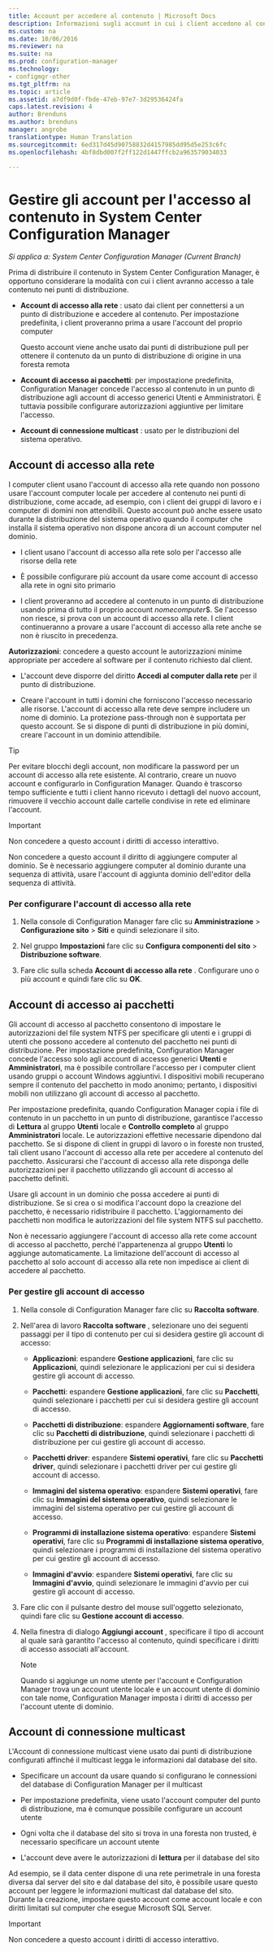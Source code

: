 ```yaml
---
title: Account per accedere al contenuto | Microsoft Docs
description: Informazioni sugli account in cui i client accedono al contenuto di System Center Configuration Manager.
ms.custom: na
ms.date: 10/06/2016
ms.reviewer: na
ms.suite: na
ms.prod: configuration-manager
ms.technology:
- configmgr-other
ms.tgt_pltfrm: na
ms.topic: article
ms.assetid: a7df9d0f-fbde-47eb-97e7-3d29536424fa
caps.latest.revision: 4
author: Brenduns
ms.author: brenduns
manager: angrobe
translationtype: Human Translation
ms.sourcegitcommit: 6ed317d45d90758832d4157985dd95d5e253c6fc
ms.openlocfilehash: 4bf8dbd007f2ff122d1447ffcb2a963579034033

---
```

# <a name="manage-accounts-to-access-content-in-system-center-configuration-manager"></a>Gestire gli account per l'accesso al contenuto in System Center Configuration Manager

*Si applica a: System Center Configuration Manager (Current Branch)*

Prima di distribuire il contenuto in System Center Configuration Manager, è opportuno considerare la modalità con cui i client avranno accesso a tale contenuto nei punti di distribuzione.  

-   **Account di accesso alla rete** : usato dai client per connettersi a un punto di distribuzione e accedere al contenuto. Per impostazione predefinita, i client proveranno prima a usare l'account del proprio computer  

     Questo account viene anche usato dai punti di distribuzione pull per ottenere il contenuto da un punto di distribuzione di origine in una foresta remota  

-   **Account di accesso ai pacchetti**: per impostazione predefinita, Configuration Manager concede l'accesso al contenuto in un punto di distribuzione agli account di accesso generici Utenti e Amministratori. È tuttavia possibile configurare autorizzazioni aggiuntive per limitare l'accesso.  

-   **Account di connessione multicast** : usato per le distribuzioni del sistema operativo.  

##  <a name="a-namebkmknaaa-network-access-account"></a><a name="bkmk_NAA"></a> Account di accesso alla rete  
 I computer client usano l'account di accesso alla rete quando non possono usare l'account computer locale per accedere al contenuto nei punti di distribuzione, come accade, ad esempio, con i client dei gruppi di lavoro e i computer di domini non attendibili. Questo account può anche essere usato durante la distribuzione del sistema operativo quando il computer che installa il sistema operativo non dispone ancora di un account computer nel dominio.  

-   I client usano l'account di accesso alla rete solo per l'accesso alle risorse della rete  

-   È possibile configurare più account da usare come account di accesso alla rete in ogni sito primario  

-   I client proveranno ad accedere al contenuto in un punto di distribuzione usando prima di tutto il proprio account *nomecomputer*$. Se l'accesso non riesce, si prova con un account di accesso alla rete. I client continueranno a provare a usare l'account di accesso alla rete anche se non è riuscito in precedenza.  

**Autorizzazioni**: concedere a questo account le autorizzazioni minime appropriate per accedere al software per il contenuto richiesto dal client.  

-   L'account deve disporre del diritto **Accedi al computer dalla rete** per il punto di distribuzione.  

-   Creare l'account in tutti i domini che forniscono l'accesso necessario alle risorse. L'account di accesso alla rete deve sempre includere un nome di dominio. La protezione pass-through non è supportata per questo account. Se si dispone di punti di distribuzione in più domini, creare l'account in un dominio attendibile.  

> [!TIP]  
>  Per evitare blocchi degli account, non modificare la password per un account di accesso alla rete esistente. Al contrario, creare un nuovo account e configurarlo in Configuration Manager. Quando è trascorso tempo sufficiente e tutti i client hanno ricevuto i dettagli del nuovo account, rimuovere il vecchio account dalle cartelle condivise in rete ed eliminare l'account.  

> [!IMPORTANT]  
>  Non concedere a questo account i diritti di accesso interattivo.  
>   
>  Non concedere a questo account il diritto di aggiungere computer al dominio. Se è necessario aggiungere computer al dominio durante una sequenza di attività, usare l'account di aggiunta dominio dell'editor della sequenza di attività.  

### <a name="to-configure-the-network-access-account"></a>Per configurare l'account di accesso alla rete  

1.  Nella console di Configuration Manager fare clic su **Amministrazione** >   **Configurazione sito** >  **Siti** e quindi selezionare il sito.  

2.  Nel gruppo **Impostazioni** fare clic su **Configura componenti del sito** > **Distribuzione software**.  

3.  Fare clic sulla scheda **Account di accesso alla rete** . Configurare uno o più account e quindi fare clic su **OK**.  

##  <a name="a-namebkmkpaaa-package-access-accounts"></a><a name="bkmk_Paa"></a> Account di accesso ai pacchetti  
 Gli account di accesso al pacchetto consentono di impostare le autorizzazioni del file system NTFS per specificare gli utenti e i gruppi di utenti che possono accedere al contenuto del pacchetto nei punti di distribuzione. Per impostazione predefinita, Configuration Manager concede l'accesso solo agli account di accesso generici **Utenti** e **Amministratori**, ma è possibile controllare l'accesso per i computer client usando gruppi o account Windows aggiuntivi. I dispositivi mobili recuperano sempre il contenuto del pacchetto in modo anonimo; pertanto, i dispositivi mobili non utilizzano gli account di accesso al pacchetto.  

 Per impostazione predefinita, quando Configuration Manager copia i file di contenuto in un pacchetto in un punto di distribuzione, garantisce l'accesso di **Lettura** al gruppo **Utenti** locale e **Controllo completo** al gruppo **Amministratori** locale. Le autorizzazioni effettive necessarie dipendono dal pacchetto. Se si dispone di client in gruppi di lavoro o in foreste non trusted, tali client usano l'account di accesso alla rete per accedere al contenuto del pacchetto. Assicurarsi che l'account di accesso alla rete disponga delle autorizzazioni per il pacchetto utilizzando gli account di accesso al pacchetto definiti.  

 Usare gli account in un dominio che possa accedere ai punti di distribuzione. Se si crea o si modifica l'account dopo la creazione del pacchetto, è necessario ridistribuire il pacchetto. L'aggiornamento dei pacchetti non modifica le autorizzazioni del file system NTFS sul pacchetto.  

 Non è necessario aggiungere l'account di accesso alla rete come account di accesso al pacchetto, perché l'appartenenza al gruppo **Utenti** lo aggiunge automaticamente. La limitazione dell'account di accesso al pacchetto al solo account di accesso alla rete non impedisce ai client di accedere al pacchetto.  

### <a name="to-manage-access-accounts"></a>Per gestire gli account di accesso  

1.  Nella console di Configuration Manager fare clic su **Raccolta software**.  

2.  Nell'area di lavoro **Raccolta software** , selezionare uno dei seguenti passaggi per il tipo di contenuto per cui si desidera gestire gli account di accesso:  

    -   **Applicazioni**: espandere **Gestione applicazioni**, fare clic su **Applicazioni**, quindi selezionare le applicazioni per cui si desidera gestire gli account di accesso.  

    -   **Pacchetti**: espandere **Gestione applicazioni**, fare clic su **Pacchetti**, quindi selezionare i pacchetti per cui si desidera gestire gli account di accesso.  

    -   **Pacchetti di distribuzione**: espandere **Aggiornamenti software**, fare clic su **Pacchetti di distribuzione**, quindi selezionare i pacchetti di distribuzione per cui gestire gli account di accesso.  

    -   **Pacchetti driver**: espandere **Sistemi operativi**, fare clic su **Pacchetti driver**, quindi selezionare i pacchetti driver per cui gestire gli account di accesso.  

    -   **Immagini del sistema operativo**: espandere **Sistemi operativi**, fare clic su **Immagini del sistema operativo**, quindi selezionare le immagini del sistema operativo per cui gestire gli account di accesso.  

    -   **Programmi di installazione sistema operativo**: espandere **Sistemi operativi**, fare clic su **Programmi di installazione sistema operativo**, quindi selezionare i programmi di installazione del sistema operativo per cui gestire gli account di accesso.  

    -   **Immagini d'avvio**: espandere **Sistemi operativi**, fare clic su **Immagini d'avvio**, quindi selezionare le immagini d'avvio per cui gestire gli account di accesso.  

3.  Fare clic con il pulsante destro del mouse sull'oggetto selezionato, quindi fare clic su **Gestione account di accesso**.  

4.  Nella finestra di dialogo **Aggiungi account** , specificare il tipo di account al quale sarà garantito l'accesso al contenuto, quindi specificare i diritti di accesso associati all'account.  

    > [!NOTE]  
    >  Quando si aggiunge un nome utente per l'account e Configuration Manager trova un account utente locale e un account utente di dominio con tale nome, Configuration Manager imposta i diritti di accesso per l'account utente di dominio.  

##  <a name="a-namebkmkmultia-multicast-connection-account"></a><a name="bkmk_multi"></a> Account di connessione multicast  
 L'Account di connessione multicast viene usato dai punti di distribuzione configurati affinché il multicast legga le informazioni dal database del sito.  

-   Specificare un account da usare quando si configurano le connessioni del database di Configuration Manager per il multicast  

-   Per impostazione predefinita, viene usato l'account computer del punto di distribuzione, ma è comunque possibile configurare un account utente  

-   Ogni volta che il database del sito si trova in una foresta non trusted, è necessario specificare un account utente  

-   L'account deve avere le autorizzazioni di **lettura** per il database del sito  

Ad esempio, se il data center dispone di una rete perimetrale in una foresta diversa dal server del sito e dal database del sito, è possibile usare questo account per leggere le informazioni multicast dal database del sito.  
Durante la creazione, impostare questo account come account locale e con diritti limitati sul computer che esegue Microsoft SQL Server.  

> [!IMPORTANT]  
>  Non concedere a questo account i diritti di accesso interattivo.  



<!--HONumber=Dec16_HO3-->


